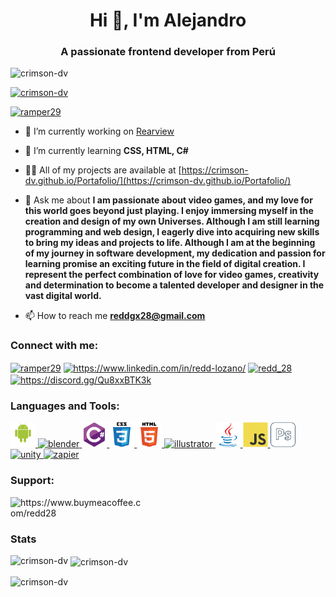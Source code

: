<h1 align="center">Hi 👋, I'm Alejandro</h1>
<h3 align="center">A passionate frontend developer from Perú</h3>

<p align="left"> <img src="https://komarev.com/ghpvc/?username=crimson-dv&label=Profile%20views&color=0e75b6&style=flat-square" alt="crimson-dv" /> </p>

<p align="left"> <a href="https://github.com/ryo-ma/github-profile-trophy"><img src="https://github-profile-trophy.vercel.app/?username=crimson-dv" alt="crimson-dv" /></a> </p>

<p align="left"> <a href="https://twitter.com/ramper29" target="blank"><img src="https://img.shields.io/twitter/follow/ramper29?logo=twitter&style=for-the-badge" alt="ramper29" /></a> </p>

- 🔭 I’m currently working on [Rearview](https://gamejolt.com/games/rearview/851945)

- 🌱 I’m currently learning **CSS, HTML, C#**

- 👨‍💻 All of my projects are available at [https://crimson-dv.github.io/Portafolio/](https://crimson-dv.github.io/Portafolio/)

- 💬 Ask me about **I am passionate about video games, and my love for this world goes beyond just playing. I enjoy immersing myself in the creation and design of my own Universes. Although I am still learning programming and web design, I eagerly dive into acquiring new skills to bring my ideas and projects to life. Although I am at the beginning of my journey in software development, my dedication and passion for learning promise an exciting future in the field of digital creation. I represent the perfect combination of love for video games, creativity and determination to become a talented developer and designer in the vast digital world.**

- 📫 How to reach me **reddgx28@gmail.com**

<h3 align="left">Connect with me:</h3>
<p align="left">
<a href="https://twitter.com/ramper29" target="blank"><img align="center" src="https://raw.githubusercontent.com/rahuldkjain/github-profile-readme-generator/master/src/images/icons/Social/twitter.svg" alt="ramper29" height="30" width="40" /></a>
<a href="https://linkedin.com/in/https://www.linkedin.com/in/redd-lozano/" target="blank"><img align="center" src="https://raw.githubusercontent.com/rahuldkjain/github-profile-readme-generator/master/src/images/icons/Social/linked-in-alt.svg" alt="https://www.linkedin.com/in/redd-lozano/" height="30" width="40" /></a>
<a href="https://www.youtube.com/c/redd_28" target="blank"><img align="center" src="https://raw.githubusercontent.com/rahuldkjain/github-profile-readme-generator/master/src/images/icons/Social/youtube.svg" alt="redd_28" height="30" width="40" /></a>
<a href="https://discord.gg/https://discord.gg/Qu8xxBTK3k" target="blank"><img align="center" src="https://raw.githubusercontent.com/rahuldkjain/github-profile-readme-generator/master/src/images/icons/Social/discord.svg" alt="https://discord.gg/Qu8xxBTK3k" height="30" width="40" /></a>
</p>

<h3 align="left">Languages and Tools:</h3>
<p align="left"> <a href="https://developer.android.com" target="_blank" rel="noreferrer"> <img src="https://raw.githubusercontent.com/devicons/devicon/master/icons/android/android-original-wordmark.svg" alt="android" width="40" height="40"/> </a> <a href="https://www.blender.org/" target="_blank" rel="noreferrer"> <img src="https://download.blender.org/branding/community/blender_community_badge_white.svg" alt="blender" width="40" height="40"/> </a> <a href="https://www.w3schools.com/cs/" target="_blank" rel="noreferrer"> <img src="https://raw.githubusercontent.com/devicons/devicon/master/icons/csharp/csharp-original.svg" alt="csharp" width="40" height="40"/> </a> <a href="https://www.w3schools.com/css/" target="_blank" rel="noreferrer"> <img src="https://raw.githubusercontent.com/devicons/devicon/master/icons/css3/css3-original-wordmark.svg" alt="css3" width="40" height="40"/> </a> <a href="https://www.w3.org/html/" target="_blank" rel="noreferrer"> <img src="https://raw.githubusercontent.com/devicons/devicon/master/icons/html5/html5-original-wordmark.svg" alt="html5" width="40" height="40"/> </a> <a href="https://www.adobe.com/in/products/illustrator.html" target="_blank" rel="noreferrer"> <img src="https://www.vectorlogo.zone/logos/adobe_illustrator/adobe_illustrator-icon.svg" alt="illustrator" width="40" height="40"/> </a> <a href="https://www.java.com" target="_blank" rel="noreferrer"> <img src="https://raw.githubusercontent.com/devicons/devicon/master/icons/java/java-original.svg" alt="java" width="40" height="40"/> </a> <a href="https://developer.mozilla.org/en-US/docs/Web/JavaScript" target="_blank" rel="noreferrer"> <img src="https://raw.githubusercontent.com/devicons/devicon/master/icons/javascript/javascript-original.svg" alt="javascript" width="40" height="40"/> </a> <a href="https://www.photoshop.com/en" target="_blank" rel="noreferrer"> <img src="https://raw.githubusercontent.com/devicons/devicon/master/icons/photoshop/photoshop-line.svg" alt="photoshop" width="40" height="40"/> </a> <a href="https://unity.com/" target="_blank" rel="noreferrer"> <img src="https://www.vectorlogo.zone/logos/unity3d/unity3d-icon.svg" alt="unity" width="40" height="40"/> </a> <a href="https://zapier.com" target="_blank" rel="noreferrer"> <img src="https://www.vectorlogo.zone/logos/zapier/zapier-icon.svg" alt="zapier" width="40" height="40"/> </a> </p>

<h3 align="left">Support:</h3>
<p><a href="https://www.buymeacoffee.com/redd28"> <img align="left" src="https://cdn.buymeacoffee.com/buttons/v2/default-yellow.png" height="50" width="210" alt="https://www.buymeacoffee.com/redd28" /></a></p><br><br>

<h3 align="left">Stats</h3>

<p><img align="left" src="https://github-readme-stats.vercel.app/api/top-langs?username=crimson-dv&show_icons=true&locale=en&layout=compact" alt="crimson-dv" /></p>

<p>&nbsp;<img align="center" src="https://github-readme-stats.vercel.app/api?username=crimson-dv&show_icons=true&locale=en" alt="crimson-dv" /></p>

<p><img align="center" src="https://github-readme-streak-stats.herokuapp.com/?user=crimson-dv&theme=default" alt="crimson-dv" /></p>

